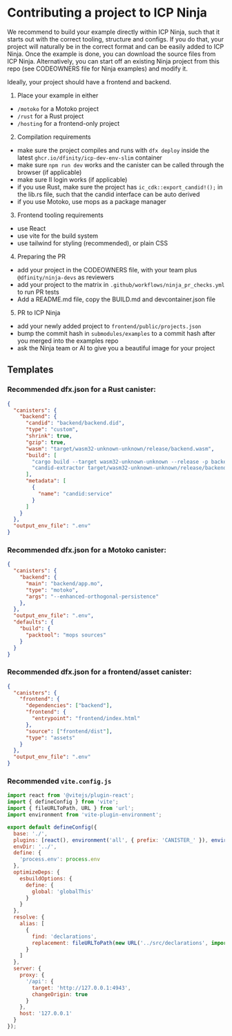# Contributing a project to ICP Ninja

We recommend to build your example directly within ICP Ninja, such that it starts out with the correct tooling, structure and configs.
If you do that, your project will naturally be in the correct format and can be easily added to ICP Ninja.
Once the example is done, you can download the source files from ICP Ninja.
Alternatively, you can start off an existing Ninja project from this repo (see CODEOWNERS file for Ninja examples) and modify it.

Ideally, your project should have a frontend and backend.

1) Place your example in either
* `/motoko` for a Motoko project
* `/rust` for a Rust project
* `/hosting` for a frontend-only project

2) Compilation requirements
* make sure the project compiles and runs with `dfx deploy` inside the latest `ghcr.io/dfinity/icp-dev-env-slim` container
* make sure `npm run dev` works and the canister can be called through the browser (if applicable)
* make sure II login works (if applicable)
* if you use Rust, make sure the project has `ic_cdk::export_candid!();` in the lib.rs file, such that the candid interface can be auto derived
* if you use Motoko, use mops as a package manager

3) Frontend tooling requirements
* use React
* use vite for the build system
* use tailwind for styling (recommended), or plain CSS

4) Preparing the PR
* add your project in the CODEOWNERS file, with your team plus `@dfinity/ninja-devs` as reviewers
* add your project to the matrix in `.github/workflows/ninja_pr_checks.yml` to run PR tests
* Add a README.md file, copy the BUILD.md and devcontainer.json file

5) PR to ICP Ninja
* add your newly added project to `frontend/public/projects.json`
* bump the commit hash in `submodules/examples` to a commit hash after you merged into the examples repo
* ask the Ninja team or AI to give you a beautiful image for your project

## Templates

### Recommended dfx.json for a Rust canister:

```json
{
  "canisters": {
    "backend": {
      "candid": "backend/backend.did",
      "type": "custom",
      "shrink": true,
      "gzip": true,
      "wasm": "target/wasm32-unknown-unknown/release/backend.wasm",
      "build": [
        "cargo build --target wasm32-unknown-unknown --release -p backend",
        "candid-extractor target/wasm32-unknown-unknown/release/backend.wasm > backend/backend.did"
      ],
      "metadata": [
        {
          "name": "candid:service"
        }
      ]
    }
  },
  "output_env_file": ".env"
}
```

### Recommended dfx.json for a Motoko canister:

```json
{
  "canisters": {
    "backend": {
      "main": "backend/app.mo",
      "type": "motoko",
      "args": "--enhanced-orthogonal-persistence"
    },
  },
  "output_env_file": ".env",
  "defaults": {
    "build": {
      "packtool": "mops sources"
    }
  }
}

```

### Recommended dfx.json for a frontend/asset canister:

```json
{
  "canisters": {
    "frontend": {
      "dependencies": ["backend"],
      "frontend": {
        "entrypoint": "frontend/index.html"
      },
      "source": ["frontend/dist"],
      "type": "assets"
    }
  },
  "output_env_file": ".env"
}
```

### Recommended `vite.config.js`

```js
import react from '@vitejs/plugin-react';
import { defineConfig } from 'vite';
import { fileURLToPath, URL } from 'url';
import environment from 'vite-plugin-environment';

export default defineConfig({
  base: './',
  plugins: [react(), environment('all', { prefix: 'CANISTER_' }), environment('all', { prefix: 'DFX_' })],
  envDir: '../',
  define: {
    'process.env': process.env
  },
  optimizeDeps: {
    esbuildOptions: {
      define: {
        global: 'globalThis'
      }
    }
  },
  resolve: {
    alias: [
      {
        find: 'declarations',
        replacement: fileURLToPath(new URL('../src/declarations', import.meta.url))
      }
    ]
  },
  server: {
    proxy: {
      '/api': {
        target: 'http://127.0.0.1:4943',
        changeOrigin: true
      }
    },
    host: '127.0.0.1'
  }
});
```

